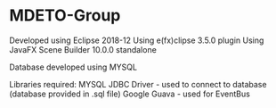 # MDETO-Group

Developed using Eclipse 2018-12
  Using e(fx)clipse 3.5.0 plugin
  Using JavaFX Scene Builder 10.0.0 standalone
 
 Database developed using MYSQL

Libraries required:
  MYSQL JDBC Driver - used to connect to database (database provided in .sql file)
  Google Guava - used for EventBus
 
